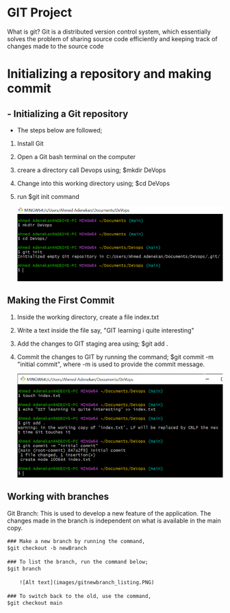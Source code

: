 # GIT Project

What is git? Git is a distributed version control system, which essentially solves the problem of sharing source code efficiently and keeping track of changes made to the source code

# Initializing a repository and making commit

## - Initializing a Git repository

  - The steps below are followed;

  1.  Install Git
  2.  Open a Git bash terminal on the computer 
  3.  creare a directory call Devops using;   $mkdir DeVops
  4.  Change into this working directory using; $cd DeVops
  5.  run  $git init command

      ![Alt text](images/gitInit.PNG)


## Making the First Commit

  1.  Inside the working directory, create a file index.txt
  2.  Write a text inside the file say, "GIT learning i quite interesting"
  3.  Add the changes to GIT staging area using; $git add .
  4.  Commit the changes to GIT by running the command; $git commit -m "initial commit", where -m is
      used to provide the commit message.

      ![Alt text](images/gitcommit.PNG)

## Working with branches

Git Branch: This is used to develop a new feature of the application. The changes made in the branch is independent on what is available in the main copy.

    ### Make a new branch by running the command, 
    $git checkout -b newBranch

    ### To list the branch, run the command below;
    $git branch

        ![Alt text](images/gitnewbranch_listing.PNG)

    ### To switch back to the old, use the command, 
    $git checkout main




